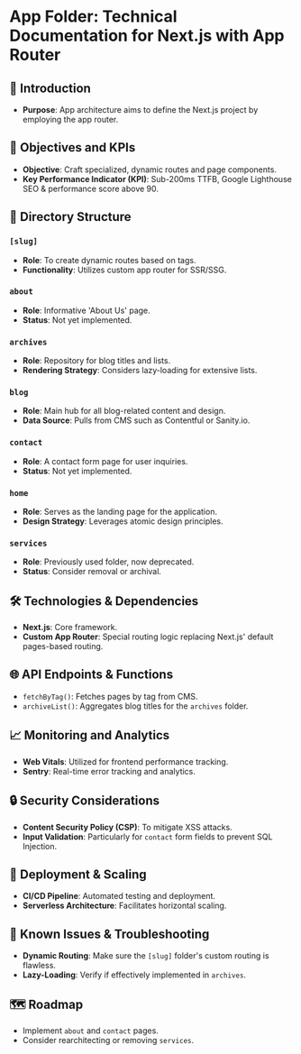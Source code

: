 # App Folder: Technical Documentation for Next.js with App Router

## 📝 Introduction

- **Purpose**: App architecture aims to define the Next.js project by employing the app router.

## 🎯 Objectives and KPIs

- **Objective**: Craft specialized, dynamic routes and page components.
- **Key Performance Indicator (KPI)**: Sub-200ms TTFB, Google Lighthouse SEO & performance score above 90.

## 📂 Directory Structure

### `[slug]`

- **Role**: To create dynamic routes based on tags.
- **Functionality**: Utilizes custom app router for SSR/SSG.

### `about`

- **Role**: Informative 'About Us' page.
- **Status**: Not yet implemented.

### `archives`

- **Role**: Repository for blog titles and lists.
- **Rendering Strategy**: Considers lazy-loading for extensive lists.

### `blog`

- **Role**: Main hub for all blog-related content and design.
- **Data Source**: Pulls from CMS such as Contentful or Sanity.io.

### `contact`

- **Role**: A contact form page for user inquiries.
- **Status**: Not yet implemented.

### `home`

- **Role**: Serves as the landing page for the application.
- **Design Strategy**: Leverages atomic design principles.

### `services`

- **Role**: Previously used folder, now deprecated.
- **Status**: Consider removal or archival.

## 🛠 Technologies & Dependencies

- **Next.js**: Core framework.
- **Custom App Router**: Special routing logic replacing Next.js' default pages-based routing.

## 🌐 API Endpoints & Functions

- `fetchByTag()`: Fetches pages by tag from CMS.
- `archiveList()`: Aggregates blog titles for the `archives` folder.

## 📈 Monitoring and Analytics

- **Web Vitals**: Utilized for frontend performance tracking.
- **Sentry**: Real-time error tracking and analytics.

## 🔒 Security Considerations

- **Content Security Policy (CSP)**: To mitigate XSS attacks.
- **Input Validation**: Particularly for `contact` form fields to prevent SQL Injection.

## 🚀 Deployment & Scaling

- **CI/CD Pipeline**: Automated testing and deployment.
- **Serverless Architecture**: Facilitates horizontal scaling.

## 🚧 Known Issues & Troubleshooting

- **Dynamic Routing**: Make sure the `[slug]` folder's custom routing is flawless.
- **Lazy-Loading**: Verify if effectively implemented in `archives`.

## 🗺 Roadmap

- Implement `about` and `contact` pages.
- Consider rearchitecting or removing `services`.
